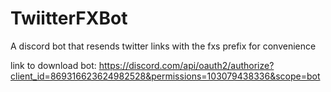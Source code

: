 # TwiitterFXBot
A discord bot that resends twitter links with the fxs prefix for convenience 

link to download bot:  https://discord.com/api/oauth2/authorize?client_id=869316623624982528&permissions=103079438336&scope=bot
